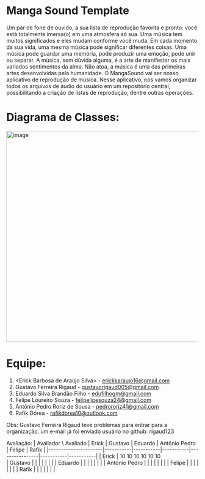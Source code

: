 # Manga Sound Template

Um par de fone de ouvido, a sua lista de reprodução favorita e pronto: você está totalmente imersa(o) em uma atmosfera só sua. Uma música tem muitos significados e eles mudam conforme você muda. Em cada momento da sua vida, uma mesma música pode significar diferentes coisas. Uma música pode guardar uma memória, pode produzir uma emoção, pode unir ou separar. A música, sem dúvida alguma, é a arte de manifestar os mais variados sentimentos da alma. Não atoa, a música é uma das primeiras artes desenvolvidas pela humanidade. O MangaSound vai ser nosso aplicativo de reprodução de música. Nesse aplicativo, nós vamos organizar todos os arquivos de áudio do usuário em um repositório central, possibilitando a criação de listas de reprodução, dentre outras operações. 

# Diagrama de Classes: 

<img width="552" alt="image" src="https://github.com/user-attachments/assets/9873181b-511f-42d9-8cf5-5d5966515634" />


# Equipe: <Next Stage>
1. <Erick Barbosa de Araújo Silva> - erickkaraujo16@gmail.com
2. Gustavo Ferreira Rigaud - gustavorigaud005@gmail.com
3. Eduardo Silva Brandão Filho - edufilhogm@gmail.com
4. Felipe Loureiro Souza  - felipelipesouza24@gmail.com
5. Antônio Pedro Roriz de Sousa - pedrororiz41@gmail.com
6. Rafik Dórea - rafikdorea10@outlook.com


Obs: Gustavo Ferreira Rigaud teve problemas para entrar para a organização, um e-mail já foi enviado
usuário no github: rigaud123

Avaliação:
| Avaliador \ Avaliado |   Erick   |  Gustavo  |  Eduardo  | Antônio Pedro |  Felipe   |   Rafik   |
|----------------------|-----------|-----------|-----------|----------------|-----------|-----------|
|        Erick         |     10       10            10          10              10           10            
|       Gustavo        |           |           |           |                |           |           |
|       Eduardo        |           |           |           |                |           |           |
|    Antônio Pedro     |           |           |           |                |           |           |
|        Felipe        |           |           |           |                |           |           |
|        Rafik         |           |           |           |                |           |           |

